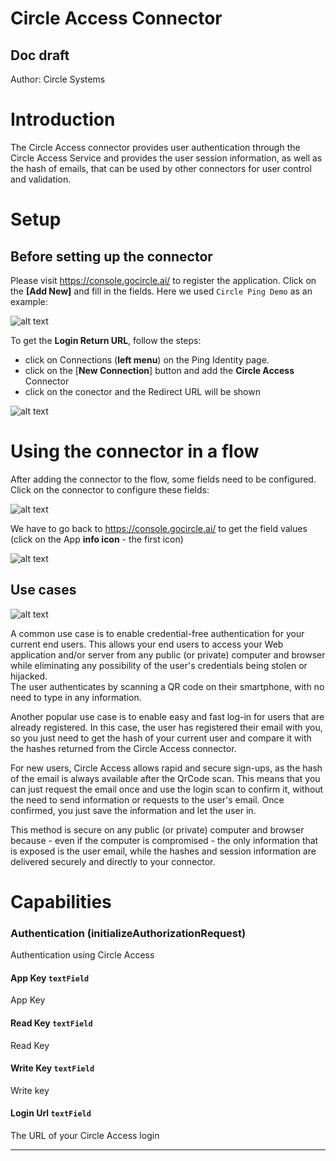 # Circle Access Connector

## Doc draft

Author: Circle Systems

# Introduction

The Circle Access connector provides user authentication through the Circle Access Service and provides the user session information,
as well as the hash of emails, that can be used by other connectors for user control and validation.

# Setup

## Before setting up the connector

Please visit https://console.gocircle.ai/ to register the application.
Click on the **[Add New]** and fill in the fields. Here we used `Circle Ping Demo` as an example:

![alt text](images/circle_access_console.png)

To get the **Login Return URL**, follow the steps:

- click on Connections (**left menu**) on the Ping Identity page.
- click on the [**New Connection**] button and add the **Circle Access** Connector
- click on the conector and the Redirect URL will be shown

![alt text](images/ping_identity.png)

# Using the connector in a flow

After adding the connector to the flow, some fields need to be configured.<br>
Click on the connector to configure these fields:

![alt text](images/authentication.png)

We have to go back to https://console.gocircle.ai/ to get the field values (click on the App **info icon** - the first icon)

![alt text](images/field_settings.png)

## Use cases

![alt text](images/flow.png)

A common use case is to enable credential-free authentication for your current end users.
This allows your end users to access your Web application and/or server from any public (or private) computer and browser while eliminating any possibility of the user's credentials being stolen or hijacked.  
The user authenticates by scanning a QR code on their smartphone, with no need to type in any information.

Another popular use case is to enable easy and fast log-in for users that are already registered.
In this case, the user has registered their email with you, so you just need to get the hash of your current user and compare it with the hashes returned from the Circle Access connector.

For new users, Circle Access allows rapid and secure sign-ups, as the hash of the email is always available after the QrCode scan. This means that you can just request the email once and use the login scan to confirm it, without the need to send information or requests to the user's email. Once confirmed, you just save the information and let the user in.

This method is secure on any public (or private) computer and browser because - even if the computer is compromised - the only information that is exposed is the user email, while the hashes and session information are delivered securely and directly to your connector.

# Capabilities

### Authentication (initializeAuthorizationRequest)


Authentication using Circle Access

#### App Key `textField`


App Key

#### Read Key `textField`


Read Key

#### Write Key `textField`


Write key

#### Login Url `textField`


The URL of your Circle Access login

---

